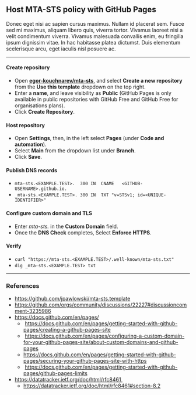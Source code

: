 ## Host MTA-STS policy with GitHub Pages

Donec eget nisi ac sapien cursus maximus. Nullam id placerat sem. Fusce sed mi maximus, aliquam libero quis, viverra tortor. Vivamus laoreet nisi a velit condimentum viverra. Vivamus malesuada convallis enim, eu fringilla ipsum dignissim vitae. In hac habitasse platea dictumst. Duis elementum scelerisque arcu, eget iaculis nisl posuere ac.

---

#### Create repository

* Open **[egor-kouchnarev/mta-sts](https://github.com/egor-kouchnarev/mta-sts)**, and select **Create a new repository** from the **Use this template** dropdown on the top right.
* Enter a **name**, and leave visibility as **Public** (GitHub Pages is only available in public repositories with GitHub Free and GitHub Free for organisations plans).
* Click **Create Repository**.

#### Host repository

* Open **Settings**, then, in the left select **Pages** (under **Code and automation**).
* Select **Main** from the dropdown list under **Branch**.
* Click **Save**.

#### Publish DNS records

* `mta-sts.<EXAMPLE.TEST>.	300	IN	CNAME	<GITHUB-USERNAME>.github.io.`
* `_mta-sts.<EXAMPLE.TEST>. 300	IN	TXT	"v=STSv1; id=<UNIQUE-IDENTIFIER>"`

#### Configure custom domain and TLS
 
* Enter *mta-sts.<domain>* in the **Custom Domain** field.
* Once the **DNS Check** completes, Select **Enforce HTTPS**.

#### Verify

* `curl "https://mta-sts.<EXAMPLE.TEST>/.well-known/mta-sts.txt"`
* `dig _mta-sts.<EXAMPLE.TEST> txt`

---

### References

* https://github.com/jpawlowski/mta-sts.template
* https://github.com/orgs/community/discussions/22227#discussioncomment-3235986
* https://docs.github.com/en/pages/
  *  https://docs.github.com/en/pages/getting-started-with-github-pages/creating-a-github-pages-site
  *  https://docs.github.com/en/pages/configuring-a-custom-domain-for-your-github-pages-site/about-custom-domains-and-github-pages
  * https://docs.github.com/en/pages/getting-started-with-github-pages/securing-your-github-pages-site-with-https
  *  https://docs.github.com/en/pages/getting-started-with-github-pages/github-pages-limits
* https://datatracker.ietf.org/doc/html/rfc8461 
  * https://datatracker.ietf.org/doc/html/rfc8461#section-8.2
